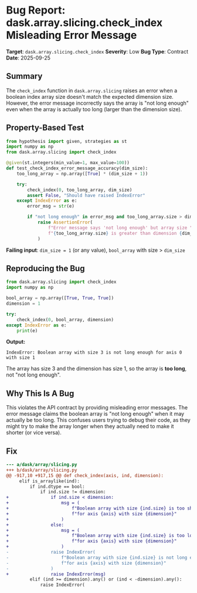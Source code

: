 # Bug Report: dask.array.slicing.check_index Misleading Error Message

**Target**: `dask.array.slicing.check_index`
**Severity**: Low
**Bug Type**: Contract
**Date**: 2025-09-25

## Summary

The `check_index` function in `dask.array.slicing` raises an error when a boolean index array size doesn't match the expected dimension size. However, the error message incorrectly says the array is "not long enough" even when the array is actually too long (larger than the dimension size).

## Property-Based Test

```python
from hypothesis import given, strategies as st
import numpy as np
from dask.array.slicing import check_index

@given(st.integers(min_value=1, max_value=100))
def test_check_index_error_message_accuracy(dim_size):
    too_long_array = np.array([True] * (dim_size + 1))

    try:
        check_index(0, too_long_array, dim_size)
        assert False, "Should have raised IndexError"
    except IndexError as e:
        error_msg = str(e)

        if "not long enough" in error_msg and too_long_array.size > dim_size:
            raise AssertionError(
                f"Error message says 'not long enough' but array size "
                f"{too_long_array.size} is greater than dimension {dim_size}"
            )
```

**Failing input**: `dim_size = 1` (or any value), `bool_array` with size > `dim_size`

## Reproducing the Bug

```python
from dask.array.slicing import check_index
import numpy as np

bool_array = np.array([True, True, True])
dimension = 1

try:
    check_index(0, bool_array, dimension)
except IndexError as e:
    print(e)
```

**Output:**
```
IndexError: Boolean array with size 3 is not long enough for axis 0 with size 1
```

The array has size 3 and the dimension has size 1, so the array is **too long**, not "not long enough".

## Why This Is A Bug

This violates the API contract by providing misleading error messages. The error message claims the boolean array is "not long enough" when it may actually be too long. This confuses users trying to debug their code, as they might try to make the array longer when they actually need to make it shorter (or vice versa).

## Fix

```diff
--- a/dask/array/slicing.py
+++ b/dask/array/slicing.py
@@ -917,10 +917,15 @@ def check_index(axis, ind, dimension):
     elif is_arraylike(ind):
         if ind.dtype == bool:
             if ind.size != dimension:
+                if ind.size < dimension:
+                    msg = (
+                        f"Boolean array with size {ind.size} is too short "
+                        f"for axis {axis} with size {dimension}"
+                    )
+                else:
+                    msg = (
+                        f"Boolean array with size {ind.size} is too long "
+                        f"for axis {axis} with size {dimension}"
+                    )
-                raise IndexError(
-                    f"Boolean array with size {ind.size} is not long enough "
-                    f"for axis {axis} with size {dimension}"
-                )
+                raise IndexError(msg)
         elif (ind >= dimension).any() or (ind < -dimension).any():
             raise IndexError(
```
